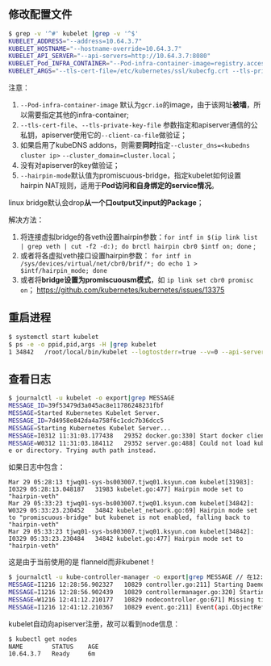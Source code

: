<!-- toc -->

## 修改配置文件

``` bash
$ grep -v '^#' kubelet |grep -v '^$'
KUBELET_ADDRESS="--address=10.64.3.7"
KUBELET_HOSTNAME="--hostname-override=10.64.3.7"
KUBELET_API_SERVER="--api-servers=http://10.64.3.7:8080"
KUBELET_Pod_INFRA_CONTAINER="--Pod-infra-container-image=registry.access.redhat.com/rhel7/Pod-infrastructure:latest"
KUBELET_ARGS="--tls-cert-file=/etc/kubernetes/ssl/kubecfg.crt --tls-private-key-file=/etc/kubernetes/ssl/kubecfg.key --cluster_dns=10.254.0.2 --cluster_domain=cluster.local"
```

注意：

1. `--Pod-infra-container-image` 默认为`gcr.io`的image，由于该网址**被墙**，所以需要指定其他的infra-container;
1. `--tls-cert-file`、`--tls-private-key-file` 参数指定和apiserver通信的公私钥，apiserver使用它的`--client-ca-file`做验证；
1. 如果启用了kubeDNS addons，则需要**同时**指定`--cluster_dns=<kubedns cluster ip>` `--cluster_domain=cluster.local`；
1. 没有对apiserver的key做验证；
1. `--hairpin-mode`默认值为promiscuous-bridge，指定kubelet如何设置hairpin NAT规则，适用于**Pod访问和自身绑定的service情况**。

linux bridge默认会drop**从一个口output又input的Package**；

解决方法：

1. 将连接虚拟bridge的各veth设置hairpin参数：`for intf in $(ip link list | grep veth | cut -f2 -d:); do brctl hairpin cbr0 $intf on; done` ;
1. 或者将各虚拟veth接口设置hairpin参数： `for intf in /sys/devices/virtual/net/cbr0/brif/*; do echo 1 > $intf/hairpin_mode; done` 
1. 或者将**bridge设置为promiscuousm模式**，如 `ip link set cbr0 promisc on`；
  https://github.com/kubernetes/kubernetes/issues/13375

## 重启进程

``` bash
$ systemctl start kubelet
$ ps -e -o ppid,pid,args -H |grep kubelet
1 34842   /root/local/bin/kubelet --logtostderr=true --v=0 --api-servers=http://10.64.3.7:8080 --address=10.64.3.7 --hostname-override=10.64.3.7 --allow-privileged=false --Pod-infra-container-image=registry.access.redhat.com/rhel7/Pod-infrastructure:latest --tls-cert-file=/etc/kubernetes/ssl/kubecfg.crt --tls-private-key-file=/etc/kubernetes/ssl/kubecfg.key --cluster_dns=10.254.0.2 --cluster_domain=cluster.local --hairpin-mode promiscuous-bridge
```

## 查看日志

``` bash
$ journalctl -u kubelet -o export|grep MESSAGE
MESSAGE_ID=39f53479d3a045ac8e11786248231fbf
MESSAGE=Started Kubernetes Kubelet Server.
MESSAGE_ID=7d4958e842da4a758f6c1cdc7b36dcc5
MESSAGE=Starting Kubernetes Kubelet Server...
MESSAGE=I0312 11:31:03.177438   29352 docker.go:330] Start docker client with request timeout=2m0s
MESSAGE=W0312 11:31:03.184112   29352 server.go:488] Could not load kubeconfig file /var/lib/kubelet/kubeconfig: stat /var/lib/kubelet/kubeconfig: no such fil
e or directory. Trying auth path instead.
```

如果日志中包含：

    Mar 29 05:28:13 tjwq01-sys-bs003007.tjwq01.ksyun.com kubelet[31983]: I0329 05:28:13.048187   31983 kubelet.go:477] Hairpin mode set to "hairpin-veth"
    Mar 29 05:33:23 tjwq01-sys-bs003007.tjwq01.ksyun.com kubelet[34842]: W0329 05:33:23.230452   34842 kubelet_network.go:69] Hairpin mode set to "promiscuous-bridge" but kubenet is not enabled, falling back to "hairpin-veth"
    Mar 29 05:33:23 tjwq01-sys-bs003007.tjwq01.ksyun.com kubelet[34842]: I0329 05:33:23.230484   34842 kubelet.go:477] Hairpin mode set to "hairpin-veth"

这是由于当前使用的是 flanneld而非kubenet！

``` bash
$ journalctl -u kube-controller-manager -o export|grep MESSAGE // 在12:41时，新增如下内容
MESSAGE=I1216 12:28:56.902327   10829 controller.go:211] Starting Daemon Sets controller manager
MESSAGE=I1216 12:28:56.902439   10829 controllermanager.go:320] Starting ReplicaSet controller
MESSAGE=W1216 12:41:12.210177   10829 nodecontroller.go:671] Missing timestamp for Node 10.64.3.7 . Assuming now as a timestamp.
MESSAGE=I1216 12:41:12.210367   10829 event.go:211] Event(api.ObjectReference{Kind:"Node", Namespace:"", Name:"10.64.3.7", UID:"10.64.3.7", APIVersion:"", ResourceVersion:"", FieldPath:""}): type: 'Normal' reason: 'RegisteredNode' Node 10.64.3.7  event: Registered Node 10.64.3.7  in NodeController
```

kubelet自动向apiserver注册，故可以看到node信息：

``` bash
$ kubectl get nodes
NAME        STATUS    AGE
10.64.3.7   Ready     6m
```